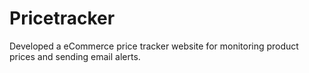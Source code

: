 # Pricetracker
 Developed a eCommerce price tracker website for monitoring  product prices and sending email alerts.
